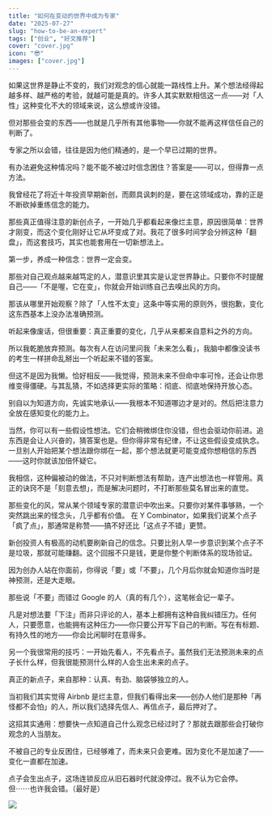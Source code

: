 ```yaml
---
title: "如何在变动的世界中成为专家"
date: "2025-07-27"
slug: "how-to-be-an-expert"
tags: ["创业", "好文推荐"]
cover: "cover.jpg"
icon: "😎"
images: ["cover.jpg"]
---
```

如果这世界是静止不变的，我们对观念的信心就能一路线性上升。某个想法经得起越多样、越严格的考验，就越可能是真的。许多人其实默默相信这一点——对「人性」这种变化不大的领域来说，这么想或许没错。



但对那些会变的东西——也就是几乎所有其他事物——你就不能再这样信任自己的判断了。



专家之所以会错，往往是因为他们精通的，是一个早已过期的世界。



有办法避免这种情况吗？能不能不被过时信念困住？答案是——可以，但得靠一点方法。



我曾经花了将近十年投资早期新创，而颇具讽刺的是，要在这领域成功，靠的正是不断砍掉重练信念的能力。



那些真正值得注意的新创点子，一开始几乎都看起来像烂主意，原因很简单：世界才刚变，而这个变化刚好让它从坏变成了对。我花了很多时间学会分辨这种「翻盘」，而这套技巧，其实也能套用在一切新想法上。



第一步，养成一种信念：世界一定会变。



那些对自己观点越来越笃定的人，潜意识里其实是认定世界静止。只要你不时提醒自己——「不是喔，它在变」，你就会开始训练自己去嗅出风的方向。



那该从哪里开始观察？除了「人性不太变」这条中等实用的原则外，很抱歉，变化这东西基本上没办法准确预测。



听起来像废话，但很重要：真正重要的变化，几乎从来都来自意料之外的方向。



所以我乾脆放弃预测。每次有人在访问里问我「未来怎么看」，我脑中都像没读书的考生一样拼命乱掰出一个听起来不错的答案。



但这不是因为我懒。恰好相反——我觉得，预测未来不但命中率可怜，还会让你思维变得僵硬。与其乱猜，不如选择更实际的策略：彻底、彻底地保持开放心态。



别自以为知道方向，先诚实地承认——我根本不知道哪边才是对的。然后把注意力全放在感知变化的能力上。



当然，你可以有一些假设性想法。它们会稍微绑住你没错，但也会驱动你前进。追东西是会让人兴奋的，猜答案也是。但你得非常有纪律，不让这些假设变成执念。
一旦别人开始把某个想法跟你绑在一起，那个想法就更可能变成你想相信的东西——这时你就该加倍怀疑它。



我相信，这种偏被动的做法，不只对判断想法有帮助，连产出想法也一样管用。真正的诀窍不是「刻意去想」，而是解决问题时，不打断那些莫名冒出来的直觉。



那些变化的风，常从某个领域专家的潜意识中吹出来。只要你对某件事够熟，一个突然跳出来的怪念头，几乎都有价值。
在 Y Combinator，如果我们说某个点子「疯了点」，那通常是称赞——搞不好还比「这点子不错」更赞。



新创投资人有极高的动机要刷新自己的信念。只要比别人早一步意识到某个点子不是垃圾，那就可能赚翻。这个回报不只是钱，更是你整个判断体系的现场验证。



因为创办人站在你面前，你得说「要」或「不要」，几个月后你就会知道你当时是神预测，还是大走眼。



那些说「不要」而错过 Google 的人（真的有几个），这笔帐会记一辈子。



凡是对想法要「下注」而非只评论的人，基本上都拥有这种自我纠错压力。任何人，只要愿意，也能拥有这种压力——你只要公开写下自己的判断。写在有标题、有持久性的地方——你会比闲聊时在意得多。



另一个我很常用的技巧：一开始先看人，不先看点子。虽然我们无法预测未来的点子长什么样，但我很能预测什么样的人会生出未来的点子。



真正的新点子，来自那种：认真、有劲、脑袋够独立的人。



当初我们其实觉得 Airbnb 是烂主意，但我们看得出来——创办人他们是那种「再怪都不会怕」的人，所以我们选择先信人、再信点子，最后押对了。



这招其实通用：想要快一点知道自己什么观念已经过时了？那就去跟那些会打破你观念的人当朋友。



不被自己的专业反困住，已经够难了，而未来只会更难。因为变化不是加速了——变化一直都在加速。



点子会生出点子，这场连锁反应从旧石器时代就没停过。我不认为它会停。
但⋯⋯也许我会错。（最好是）




![](https://prod-files-secure.s3.us-west-2.amazonaws.com/112d0858-5090-4d34-a606-b75eb8d65fd2/46476355-9cf3-4e99-9b7a-3531bc426380/1000202064.png?X-Amz-Algorithm=AWS4-HMAC-SHA256&X-Amz-Content-Sha256=UNSIGNED-PAYLOAD&X-Amz-Credential=ASIAZI2LB466S5P4SGKJ%2F20251013%2Fus-west-2%2Fs3%2Faws4_request&X-Amz-Date=20251013T184313Z&X-Amz-Expires=3600&X-Amz-Security-Token=IQoJb3JpZ2luX2VjEKL%2F%2F%2F%2F%2F%2F%2F%2F%2F%2FwEaCXVzLXdlc3QtMiJHMEUCIAIATJwYUjLYlguv0m7bDQmrn2zbILdJL9t1gCZCYCr1AiEAsknZY40rNzCADJGOSH%2FSKibZX%2BLX4Y9lbu0RnWuZe1kq%2FwMISxAAGgw2Mzc0MjMxODM4MDUiDEtCRx14yzeiSD4HDCrcA60UYM9Rm4vYzdyz%2BzhLnclxwWbu4alEaUG3sZ5i%2F5jKAIf1kAZt83Hsgbw88lOLfsCYoB%2FMKoEY5tfd%2FZ2qvU2ePoye984IVq%2BiVlhfNsVsttVwKbVCU6jTG15SDAfp0Yw8poQwnD0Wy%2BIPSOAaL6rv%2FrQ6wNMlaucdXN53x1%2BuJAh3J2KqqA9X7SP%2B3y4GrIj2dyy%2F9tVR2YvQ%2FFYIapQxfNEXRMnNa7UdmlvXjj2TGy3j6uqfLLSPIbeOxvgPnyFRTczdQZl28dFPQoWQC2mPpdfHrMsHscg%2Flsg7UklEnl2VcuDjB%2BEMEGusllP54SxnL21j8gTZPlW0Nit6FjbS7iAHOv2j5T6P5B0qE7LnXdt%2B%2FLPsiY4aUc1bChwXClqfE%2Bfu640Ik8wZWtWBRg4DYVVgNQ3lZjXJhdB6UYTnfsuJINSvBUCBrAn0LbU1d1UXfWzeJcKYhgQD1dWNfsLgT%2FlKNBCDAeMC96ieiLzz114wMn%2FURpnYVg8T%2B7N%2BZ%2BZFAFEMJivkKCAcfZz0OjoDTqlnDGiaJcgPNa0%2BKV2QEcGfCqtG36RSHOwM1pZEgF%2BR22rQjhE5hXnaKXI3MWgwlUa2hwrZ9XQOVNAcub0UIHTN4X9%2FzqZm7qtwMKLytMcGOqUBra44F9HuPOZV1ZVW41s%2FDAz1Lqr%2Funr%2B94at5ncGQyvdOEfCKBYOhptMeDT4c2XfUKkdmlknbZJSWEr%2FE7VoOxcMrK90uQSi1gLYrunDmucQTUsOXmZMgWHjhUcfjr7pJNx8qzMvmu%2FSonU%2FI%2B75fqmWUZ3YNGrUOVRpaVSbjaZPcVikE80cPVJR2r22w5GM%2FpvSvWFnhGN87fSAiyCRFwd8tyL9&X-Amz-Signature=a1475628ee4868ebe6b291b1c824dde30df82bad3e81a012500e45aa8b3fa6f7&X-Amz-SignedHeaders=host&x-amz-checksum-mode=ENABLED&x-id=GetObject)


